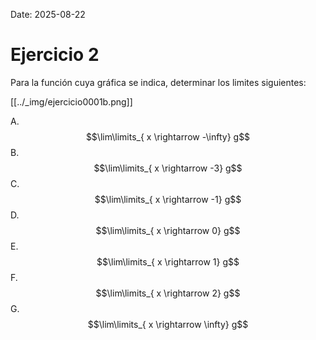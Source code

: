 Date: 2025-08-22

# Ejercicio 2

 
Para la función cuya gráfica se indica, determinar los limites siguientes:

[[../_img/ejercicio0001b.png]]

A.  $$\lim\limits_{ x \rightarrow  -\infty}  g$$
B.  $$\lim\limits_{ x \rightarrow  -3}  g$$
C.  $$\lim\limits_{ x \rightarrow  -1}  g$$
D.  $$\lim\limits_{ x \rightarrow  0}  g$$
E.  $$\lim\limits_{ x \rightarrow  1}  g$$
F.  $$\lim\limits_{ x \rightarrow  2}  g$$
G.  $$\lim\limits_{ x \rightarrow  \infty}  g$$

